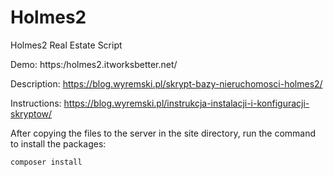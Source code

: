 # Holmes2

Holmes2 Real Estate Script

Demo: https:/holmes2.itworksbetter.net/

Description: https://blog.wyremski.pl/skrypt-bazy-nieruchomosci-holmes2/

Instructions: https://blog.wyremski.pl/instrukcja-instalacji-i-konfiguracji-skryptow/

After copying the files to the server in the site directory, run the command to install the packages:

```
composer install
```
